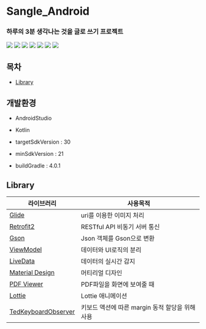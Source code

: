 # Sangle_Android

### **하루의 3분 생각나는 것을 글로 쓰기 프로젝트**

<img src="https://user-images.githubusercontent.com/55642709/90132201-5778cc00-dda8-11ea-964c-258a538e9d85.png"/>
<img src="https://user-images.githubusercontent.com/55642709/90132259-72e3d700-dda8-11ea-8c28-04a039c6a567.png"/>
<img src="https://user-images.githubusercontent.com/55642709/90132302-81ca8980-dda8-11ea-8eac-e89e1bb8a396.png"/>
<img src="https://user-images.githubusercontent.com/55642709/90132267-75dec780-dda8-11ea-8e3f-9c5d086bde5b.png"/>
<img src="https://user-images.githubusercontent.com/55642709/90132272-770ff480-dda8-11ea-84ce-b4df8a59fcd6.png"/>
<img src="https://user-images.githubusercontent.com/55642709/90132275-78412180-dda8-11ea-8346-7b3d29b21552.png"/>
<img src="https://user-images.githubusercontent.com/55642709/90132279-7a0ae500-dda8-11ea-85e5-9119d89edd39.png"/>

## 목차

- [Library](#Library)

## 개발환경

- AndroidStudio

- Kotlin

- targetSdkVersion : 30

- minSdkVersion : 21

- buildGradle : 4.0.1

## Library

| 라이브러리                                                                           | 사용목적                                        |
| ------------------------------------------------------------------------------------ | ----------------------------------------------- |
| [Glide](https://github.com/bumptech/glide)                                           | uri를 이용한 이미지 처리                        |
| [Retrofit2](https://github.com/square/retrofit)                                      | RESTful API 비동기 서버 통신                    |
| [Gson](https://github.com/google/gson)                                               | Json 객체를 Gson으로 변환                       |
| [ViewModel](https://developer.android.com/jetpack/androidx/releases/lifecycle?hl=ko) | 데이터와 UI로직의 분리                          |
| [LiveData](https://developer.android.com/jetpack/androidx/releases/lifecycle?hl=ko)  | 데이터의 실시간 감지                            |
| [Material Design](https://material.io/develop/android/docs/getting-started)          | 머티리얼 디자인                                 |
| [PDF Viewer](https://github.com/barteksc/AndroidPdfViewer)                           | PDF파일을 화면에 보여줄 때                      |
| [Lottie](https://github.com/airbnb/lottie-android)                                   | Lottie 애니메이션                               |
| [TedKeyboardObserver](https://github.com/ParkSangGwon/TedKeyboardObserver)           | 키보드 액션에 따른 margin 동적 할당을 위해 사용 |

